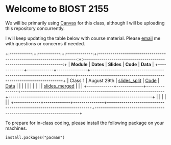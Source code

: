 # Welcome to BIOST 2155

We will be primarily using [Canvas](https://canvas.pitt.edu/courses/324229/pages/welcome-to-biost-2155-introductory-statistical-learning-for-health-sciences) for this class, although I will be uploading this repository concurrently.

I will keep updating the table below with course material. Please [email](soumik@pitt.edu) me with questions or concerns if needed.

+:-----------:+:-----------:+:-------------:+:--------------------------------------------------------------------:+:--------------------------------------------------------------------:+
| **Module**  | **Dates**   | **Slides**    | **Code**                                                             | **Data**                                                             |
+-------------+-------------+---------------+----------------------------------------------------------------------+----------------------------------------------------------------------+
| Class 1     | August 29th | [slides_split](https://github.com/soumikp/2025_sl4hds/blob/main/class1/slides_split.pdf)  | [Code](https://github.com/soumikp/2025_sl4hds/tree/main/class1/code) | [Data](https://github.com/soumikp/2025_sl4hds/tree/main/class1/data) |
|             |             |               |                                                                      |                                                                      |
|             |             | [slides_merged](https://github.com/soumikp/2025_sl4hds/blob/main/class1/slides_merged.pdf) |                                                                      |                                                                      |
+-------------+-------------+---------------+----------------------------------------------------------------------+----------------------------------------------------------------------+
|             |             |               |                                                                      |                                                                      |
+-------------+-------------+---------------+----------------------------------------------------------------------+----------------------------------------------------------------------+

To prepare for in-class coding, please install the following package on your machines.

```{r}
install.packages("pacman")
```
